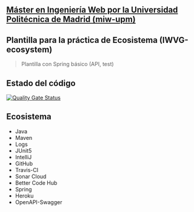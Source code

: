 ## [Máster en Ingeniería Web por la Universidad Politécnica de Madrid (miw-upm)](http://miw.etsisi.upm.es)
## Plantilla para la práctica de Ecosistema (IWVG-ecosystem)
> Plantilla con Spring básico (API, test) 

## Estado del código
[![Quality Gate Status](https://sonarcloud.io/api/project_badges/measure?project=es.upm.miw%3Aiwvg-ecosystem-Melany-Simbana&metric=alert_status)](https://sonarcloud.io/dashboard?id=es.upm.miw%3Aiwvg-ecosystem-Melany-Simbana)

## Ecosistema
* Java
* Maven
* Logs
* JUnit5
* IntelliJ
* GitHub
* Travis-CI
* Sonar Cloud
* Better Code Hub
* Spring
* Heroku
* OpenAPI-Swagger
